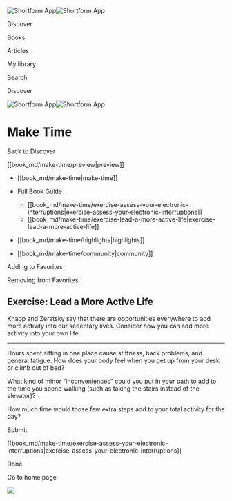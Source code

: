 ![Shortform App](/img/logo.36a2399e.svg)![Shortform App](/img/logo-dark.70c1b072.svg)

Discover

Books

Articles

My library

Search

Discover

![Shortform App](/img/logo.36a2399e.svg)![Shortform App](/img/logo-dark.70c1b072.svg)

# Make Time

Back to Discover

[[book_md/make-time/preview|preview]]

  * [[book_md/make-time|make-time]]
  * Full Book Guide

    * [[book_md/make-time/exercise-assess-your-electronic-interruptions|exercise-assess-your-electronic-interruptions]]
    * [[book_md/make-time/exercise-lead-a-more-active-life|exercise-lead-a-more-active-life]]
  * [[book_md/make-time/highlights|highlights]]
  * [[book_md/make-time/community|community]]



Adding to Favorites 

Removing from Favorites 

## Exercise: Lead a More Active Life

Knapp and Zeratsky say that there are opportunities everywhere to add more activity into our sedentary lives. Consider how you can add more activity into your own life.

* * *

Hours spent sitting in one place cause stiffness, back problems, and general fatigue. How does your body feel when you get up from your desk or climb out of bed?

What kind of minor “inconveniences” could you put in your path to add to the time you spend walking (such as taking the stairs instead of the elevator)?

How much time would those few extra steps add to your total activity for the day?

Submit 

[[book_md/make-time/exercise-assess-your-electronic-interruptions|exercise-assess-your-electronic-interruptions]]

Done

Go to home page 

![](https://bat.bing.com/action/0?ti=56018282&Ver=2&mid=976af75e-d233-41af-839c-03e45e02cd78&sid=f30c5e70639211ee87d33f0876d93783&vid=f30c9700639211eeb3a75d830392c94f&vids=0&msclkid=N&pi=0&lg=en-US&sw=800&sh=600&sc=24&nwd=1&tl=Shortform%20%7C%20Make%20Time&p=https%3A%2F%2Fwww.shortform.com%2Fapp%2Fbook%2Fmake-time%2Fexercise-lead-a-more-active-life&r=&lt=476&evt=pageLoad&sv=1&rn=776717)
